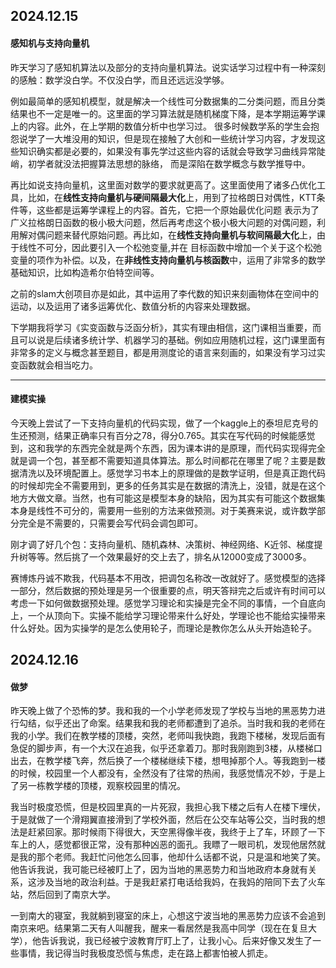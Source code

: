 ## 2024.12.15
#### 感知机与支持向量机
昨天学习了感知机算法以及部分的支持向量机算法。说实话学习过程中有一种深刻的感触：数学没白学。不仅没白学，而且还远远没学够。

例如最简单的感知机模型，就是解决一个线性可分数据集的二分类问题，而且分类结果也不一定是唯一的。这里面的学习算法就是随机梯度下降，是本学期运筹学课上的内容。此外，在上学期的数值分析中也学习过。
很多时候数学系的学生会抱怨说学了一大堆没用的知识，但是现在接触了大创和一些统计学习内容，才发现这些知识确实都是必要的，如果没有事先学过这些内容的话就会导致学习曲线异常陡峭，初学者就没法把握算法思想的脉络，
而是深陷在数学概念与数学推导中。

再比如说支持向量机，这里面对数学的要求就更高了。这里面使用了诸多凸优化工具，比如，在**线性支持向量机与硬间隔最大化**上，用到了拉格朗日对偶性，KTT条件等，这些都是运筹学课程上的内容。首先，它把一个原始最优化问题
表示为了广义拉格朗日函数的极小极大问题，然后再考虑这个极小极大问题的对偶问题，利用解对偶问题来替代原始问题。再比如，在**线性支持向量机与软间隔最大化**上，由于线性不可分，因此要引入一个松弛变量,并在
目标函数中增加一个关于这个松弛变量的项作为补偿。以及，在**非线性支持向量机与核函数**中，运用了非常多的数学基础知识，比如构造希尔伯特空间等。

之前的slam大创项目亦是如此，其中运用了李代数的知识来刻画物体在空间中的运动，以及运用了诸多运筹优化、数值分析的内容来处理数据。

下学期我将学习《实变函数与泛函分析》，其实有理由相信，这门课相当重要，而且可以说是后续诸多统计学、机器学习的基础。例如应用随机过程，这门课里面有非常多的定义与概念甚至题目，都是用测度论的语言来刻画的，如果没有学习过实变函数就会相当吃力。

*******
#### 建模实操
今天晚上尝试了一下支持向量机的代码实现，做了一个kaggle上的泰坦尼克号的生还预测，结果正确率只有百分之78，得分0.765。其实在写代码的时候能感觉到，这和我学的东西完全就是两个东西，因为课本讲的是原理，而代码实现得完全就是调一个包，甚至都不需要知道具体算法。那么时间都花在哪里了呢？主要是数据清洗以及环境配置上。感觉学习书本上的原理做的是数学证明，但是真正跑代码的时候却完全不需要用到，更多的任务其实是在数据的清洗上，没错，就是在这个地方大做文章。当然，也有可能这是模型本身的缺陷，因为其实有可能这个数据集本身是线性不可分的，需要用一些别的方法来做预测。对于美赛来说，或许数学部分完全是不需要的，只需要会写代码会调包即可。


刚才调了好几个包：支持向量机、随机森林、决策树、神经网络、K近邻、梯度提升树等等。然后挑了一个效果最好的交上去了，排名从12000变成了3000多。

赛博炼丹诚不欺我，代码基本不用改，把调包名称改一改就好了。感觉模型的选择一部分，然后数据的预处理是另一个很重要的点，明天答辩完之后或许有时间可以考虑一下如何做数据预处理。感觉学习理论和实操是完全不同的事情，一个自底向上，一个从顶向下。实操不能给学习理论带来什么好处，学理论也不能给实操带来什么好处。因为实操学的是怎么使用轮子，而理论是教你怎么从头开始造轮子。



## 2024.12.16
#### 做梦
昨天晚上做了个恐怖的梦。我和我的一个小学老师发现了学校与当地的黑恶势力进行勾结，似乎还出了命案。结果我和我的老师都遭到了追杀。当时我和我的老师在我的小学。我们在教学楼的顶楼，突然，老师叫我快跑，我跑下楼梯，发现后面有急促的脚步声，有一个大汉在追我，似乎还拿着刀。那时我刚跑到3楼，从楼梯口出去，在教学楼飞奔，然后换了一个楼梯继续下楼，想甩掉那个人。等我跑到一楼的时候，校园里一个人都没有，全然没有了往常的热闹，我感觉情况不妙，于是上了另一栋教学楼的顶楼，观察校园里的情况。

我当时极度恐慌，但是校园里真的一片死寂，我担心我下楼之后有人在楼下埋伏，于是就做了一个滑翔翼直接滑到了学校外面，然后在公交车站等公交，当时我的想法是赶紧回家。那时候雨下得很大，天空黑得像半夜，我终于上了车，环顾了一下车上的人，感觉都很正常，没有那种凶恶的面孔。我瞟了一眼司机，发现他居然就是我的那个老师。我赶忙问他怎么回事，他却什么话都不说，只是温和地笑了笑。他告诉我说，我可能已经被盯上了，因为当地的黑恶势力和当地政府本身就有关系，这涉及当地的政治利益。于是我赶紧打电话给我妈，在我妈的陪同下去了火车站，然后回到了南京大学。

一到南大的寝室，我就躺到寝室的床上，心想这宁波当地的黑恶势力应该不会追到南京来吧。结果第二天有人叫醒我，醒来一看居然是我高中同学（现在在复旦大学），他告诉我说，我已经被宁波教育厅盯上了，让我小心。后来好像又发生了一些事情，我记得当时我极度恐慌与焦虑，走在路上都害怕被人抓走。


